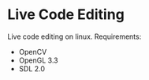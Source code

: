 Live Code Editing
=================

Live code editing on linux. 
Requirements:
* OpenCV
* OpenGL 3.3
* SDL 2.0
